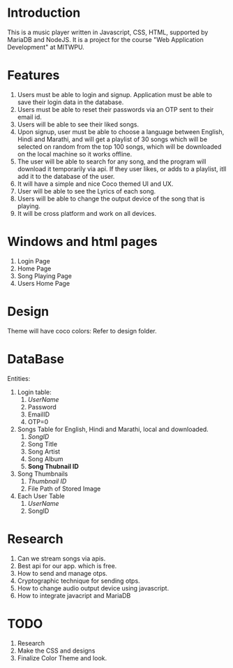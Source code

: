 # Introduction

This is a music player written in Javascript, CSS, HTML, supported by MariaDB and NodeJS. It is a project for the course "Web Application Development" at MITWPU.

# Features

1. Users must be able to login and signup. Application must be able to save their login data in the database.
2. Users must be able to reset their passwords via an OTP sent to their email id. 
3. Users will be able to see their liked songs.
4. Upon signup, user must be able to choose a language between English, Hindi and Marathi, and will get a playlist of 30 songs which will be selected on random from the top 100 songs, which will be downloaded on the local machine so it works offline. 
5. The user will be able to search for any song, and the program will download it temporarily via api. If they user likes, or adds to a playlist, itll add it to the database of the user. 
6. It will have a simple and nice Coco themed UI and UX.
7. User will be able to see the Lyrics of each song. 
8. Users will be able to change the output device of the song that is playing. 
9. It will be cross platform and work on all devices. 

# Windows and html pages
1. Login Page
2. Home Page
3. Song Playing Page
4. Users Home Page


# Design 
Theme will have coco colors: 
Refer to design folder. 

# DataBase
Entities: 
1. Login table:
   1. *UserName*
   2. Password
   3. EmailID
   4. OTP=0    
2. Songs Table for English, Hindi and Marathi, local and downloaded.
   1. *SongID*
   2. Song Title
   3. Song Artist
   4. Song Album
   5. **Song Thubnail ID**
3. Song Thumbnails
   1. *Thumbnail ID* 
   2. File Path of Stored Image
4. Each User Table
   1. *UserName*
   2. SongID


# Research
1. Can we stream songs via apis. 
2. Best api for our app. which is free. 
3. How to send and manage otps. 
4. Cryptographic technique for sending otps. 
5. How to change audio output device using javascript. 
6. How to integrate javacript and MariaDB

# TODO
1. Research
2. Make the CSS and designs
3. Finalize Color Theme and look. 